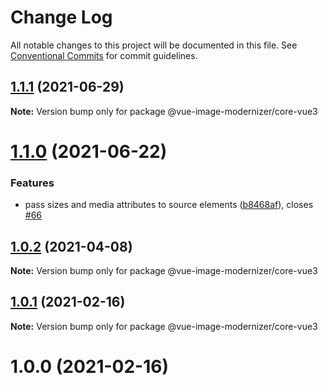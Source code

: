 # Change Log

All notable changes to this project will be documented in this file.
See [Conventional Commits](https://conventionalcommits.org) for commit guidelines.

## [1.1.1](https://github.com/Calvin-LL/vue-image-modernizer/compare/@vue-image-modernizer/core-vue3@1.1.0...@vue-image-modernizer/core-vue3@1.1.1) (2021-06-29)

**Note:** Version bump only for package @vue-image-modernizer/core-vue3

# [1.1.0](https://github.com/Calvin-LL/vue-image-modernizer/compare/@vue-image-modernizer/core-vue3@1.0.2...@vue-image-modernizer/core-vue3@1.1.0) (2021-06-22)

### Features

- pass sizes and media attributes to source elements ([b8468af](https://github.com/Calvin-LL/vue-image-modernizer/commit/b8468afb3d4173546e2d2ea5419174a079682d08)), closes [#66](https://github.com/Calvin-LL/vue-image-modernizer/issues/66)

## [1.0.2](https://github.com/Calvin-LL/vue-image-modernizer/compare/@vue-image-modernizer/core-vue3@1.0.1...@vue-image-modernizer/core-vue3@1.0.2) (2021-04-08)

**Note:** Version bump only for package @vue-image-modernizer/core-vue3

## [1.0.1](https://github.com/Calvin-LL/vue-image-modernizer/compare/@vue-image-modernizer/core-vue3@1.0.0...@vue-image-modernizer/core-vue3@1.0.1) (2021-02-16)

**Note:** Version bump only for package @vue-image-modernizer/core-vue3

# 1.0.0 (2021-02-16)
